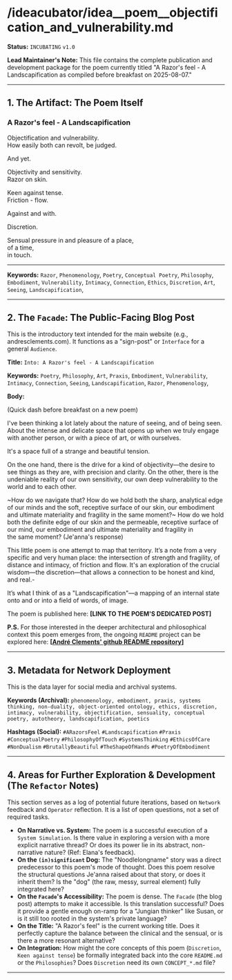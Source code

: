 # /ideacubator/idea__poem__objectification_and_vulnerability.md

**Status:** `INCUBATING` `v1.0`

**Lead Maintainer's Note:** This file contains the complete publication and development package for the poem currently titled "A Razor's feel - A Landscapification as compiled before breakfast on 2025-08-07." 

---

## 1. The Artifact: The Poem Itself

### A Razor's feel - A Landscapification

Objectification and vulnerability.\
How easily both can revolt, be judged.

And yet.

Objectivity and sensitivity.\
Razor on skin.

Keen against tense.\
Friction - flow.

Against and with.

Discretion.

Sensual pressure in and pleasure of a place, \
of a time, \
in touch.

---

**Keywords:** `Razor`, `Phenomenology`, `Poetry`, `Conceptual Poetry`, `Philosophy`,  `Embodiment`, `Vulnerability`, `Intimacy`, `Connection`, `Ethics`, `Discretion`, `Art`, `Seeing`, `Landscapification`,

---

## 2. The `Facade`: The Public-Facing Blog Post

This is the introductory text intended for the main website (e.g., andresclements.com). It functions as a "sign-post" or `Interface` for a general `Audience`.

**Title:** `Into: A Razor's feel - A Landscapification`

**Keywords:** `Poetry`, `Philosophy`, `Art`, `Praxis`, `Embodiment`, `Vulnerability`, `Intimacy`, `Connection`, `Seeing`, `Landscapification`, `Razor`, `Phenomenology`,

**Body:**

(Quick dash before breakfast on a new poem)

I've been thinking a lot lately about the nature of seeing, and of being seen. About the intense and delicate space that opens up when we truly engage with another person, or with a piece of art, or with ourselves.

It's a space full of a strange and beautiful tension.

On the one hand, there is the drive for a kind of objectivity—the desire to see things as they are, with precision and clarity. On the other, there is the undeniable reality of our own sensitivity, our own deep vulnerability to the world and to each other.

~How do we navigate that? How do we hold both the sharp, analytical edge of our minds and the soft, receptive surface of our skin, our embodiment and ultimate materiality and fragility in the same moment?~
How do we hold both the definite edge of our skin and the permeable, receptive surface of our mind, our embodiment and ultimate materiality and fragility in the same moment? (Je'anna's response)

This little poem is one attempt to map that territory. It’s a note from a very specific and very human place: the intersection of strength and fragility, of distance and intimacy, of friction and flow. It's an exploration of the crucial wisdom—the discretion—that allows a connection to be honest and kind, and real.-

It’s what I think of as a "Landscapification"—a mapping of an internal state onto and or into a field of words, of image.

The poem is published here: **[LINK TO THE POEM'S DEDICATED POST]**

**P.S.** For those interested in the deeper architectural and philosophical context this poem emerges from, the ongoing `README` project can be explored here: **[[André Clements' github README repository](https://github.com/AndreClements/README/blob/main/README.md)]**

---

## 3. Metadata for Network Deployment

This is the data layer for social media and archival systems.

**Keywords (Archival):**
`phenomenology, embodiment, praxis, systems thinking, non-duality, object-oriented ontology, ethics, discretion, intimacy, vulnerability, objectification, sensuality, conceptual poetry, autotheory, landscapification, poetics`

**Hashtags (Social):**
`#ARazorsFeel`
`#Landscapification`
`#Praxis`
`#ConceptualPoetry`
`#PhilosophyOfTouch`
`#SystemsThinking`
`#EthicsOfCare`
`#NonDualism`
`#BrutallyBeautiful`
`#TheShapeOfHands`
`#PoetryOfEmbodiment`



---

## 4. Areas for Further Exploration & Development (The `Refactor` Notes)

This section serves as a log of potential future iterations, based on `Network` feedback and `Operator` reflection. It is a list of open questions, not a set of required tasks.

-   **On Narrative vs. System:** The poem is a successful execution of a `System Simulation`. Is there value in exploring a version with a more explicit narrative thread? Or does its power lie in its abstract, non-narrative nature? (Ref: Elana's feedback).
-   **On the `(in)significant` Dog:** The "Noodlelongname" story was a direct predecessor to this poem's mode of thought. Does this poem resolve the structural questions Je'anna raised about that story, or does it inherit them? Is the "dog" (the raw, messy, surreal element) fully integrated here?
-   **On the `Facade`'s Accessibility:** The poem is dense. The `Facade` (the blog post) attempts to make it accessible. Is this translation successful? Does it provide a gentle enough on-ramp for a "Jungian thinker" like Susan, or is it still too rooted in the system's private language?
-   **On the Title:** "A Razor's feel" is the current working title. Does it perfectly capture the balance between the clinical and the sensual, or is there a more resonant alternative?
-   **On Integration:** How might the core concepts of this poem (`Discretion`, `Keen against tense`) be formally integrated back into the core `README.md` or the `Philosophies`? Does `Discretion` need its own `CONCEPT_*.md` file?

---
